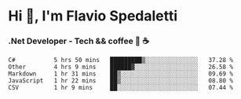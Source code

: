 # Hi 👋, I'm Flavio Spedaletti
### .Net Developer - Tech && coffee 🤖 ☕

<!--START_SECTION:waka-->
```text
C#           5 hrs 50 mins   █████████▒░░░░░░░░░░░░░░░   37.28 % 
Other        4 hrs 9 mins    ██████▓░░░░░░░░░░░░░░░░░░   26.58 % 
Markdown     1 hr 31 mins    ██▒░░░░░░░░░░░░░░░░░░░░░░   09.69 % 
JavaScript   1 hr 22 mins    ██▒░░░░░░░░░░░░░░░░░░░░░░   08.80 % 
CSV          1 hr 9 mins     ██░░░░░░░░░░░░░░░░░░░░░░░   07.44 % 
```
<!--END_SECTION:waka-->

<!--
[![Top Langs](https://github-readme-stats.vercel.app/api/top-langs/?username=flaviospedaletti&layout=compact&theme=radical)](https://github.com/anuraghazra/github-readme-stats)
-->

<!--
**FlavioSpedaletti/FlavioSpedaletti** is a ✨ _special_ ✨ repository because its `README.md` (this file) appears on your GitHub profile.

Here are some ideas to get you started:

- 🔭 I’m currently working on ...
- 🌱 I’m currently learning ...
- 👯 I’m looking to collaborate on ...
- 🤔 I’m looking for help with ...
- 💬 Ask me about ...
- 📫 How to reach me: ...
- 😄 Pronouns: ...
- ⚡ Fun fact: ...
-->
